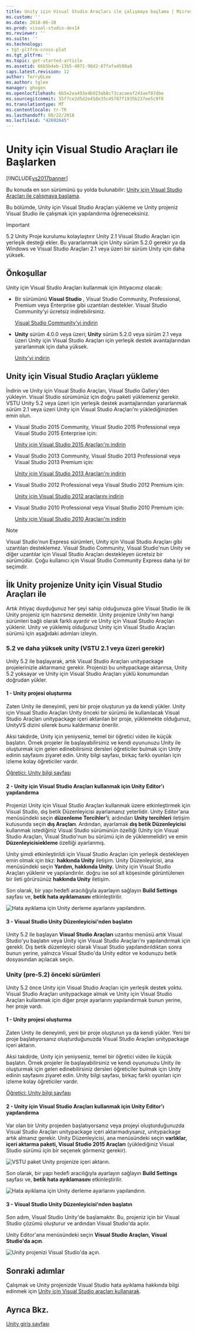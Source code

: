 ```yaml
---
title: Unity için Visual Studio Araçları ile çalışmaya başlama | Microsoft Docs
ms.custom: ''
ms.date: 2018-06-30
ms.prod: visual-studio-dev14
ms.reviewer: ''
ms.suite: ''
ms.technology:
- tgt-pltfrm-cross-plat
ms.tgt_pltfrm: ''
ms.topic: get-started-article
ms.assetid: 66b5b4eb-13b5-4071-98d2-87fafa4598a8
caps.latest.revision: 12
author: TerryGLee
ms.author: tglee
manager: ghogen
ms.openlocfilehash: 6b5e2ea493e4b923ab8c73cacaeaf243aef07dbe
ms.sourcegitcommit: 55f7ce2d5d2e458e35c45787f1935b237ee5c9f8
ms.translationtype: MT
ms.contentlocale: tr-TR
ms.lasthandoff: 08/22/2018
ms.locfileid: "42692645"
---
```

# <a name="getting-started-with-visual-studio-tools-for-unity"></a>Unity için Visual Studio Araçları ile Başlarken
[!INCLUDE[vs2017banner](../includes/vs2017banner.md)]

Bu konuda en son sürümünü şu yolda bulunabilir: [Unity için Visual Studio Araçları ile çalışmaya başlama](https://docs.microsoft.com/visualstudio/cross-platform/getting-started-with-visual-studio-tools-for-unity).  
  
  
Bu bölümde, Unity için Visual Studio Araçları yükleme ve Unity projeniz Visual Studio ile çalışmak için yapılandırma öğreneceksiniz.  
  
> [!IMPORTANT]
>  5.2 Unity Proje kurulumu kolaylaştırır Unity 2.1 Visual Studio Araçları için yerleşik desteği ekler. Bu yararlanmak için Unity sürüm 5.2.0 gerekir ya da Windows ve Visual Studio Araçları 2.1 veya üzeri bir sürüm Unity için daha yüksek.  
  
## <a name="prerequisites"></a>Önkoşullar  
 Unity için Visual Studio Araçları kullanmak için ihtiyacınız olacak:  
  
-   Bir sürümünü **Visual Studio** , Visual Studio Community, Professional, Premium veya Enterprise gibi uzantıları destekler. Visual Studio Community'yi ücretsiz indirebilirsiniz.  
  
     [Visual Studio Community'yi indirin](http://www.visualstudio.com/downloads/download-visual-studio-vs)  
  
-   **Unity** sürüm 4.0.0 veya üzeri; **Unity** sürüm 5.2.0 veya sürüm 2.1 veya üzeri Unity için Visual Studio Araçları için yerleşik destek avantajlarından yararlanmak için daha yüksek.  
  
     [Unity'yi indirin](https://unity3d.com/get-unity/download)  
  
## <a name="install-visual-studio-tools-for-unity"></a>Unity için Visual Studio Araçları yükleme  
 İndirin ve Unity için Visual Studio Araçları, Visual Studio Gallery'den yükleyin. Visual Studio sürümünüz için doğru paketi yüklemeniz gerekir. VSTU Unity 5.2 veya üzeri için yerleşik destek avantajlarından yararlanmak sürüm 2.1 veya üzeri Unity için Visual Studio Araçları'nı yüklediğinizden emin olun.  
  
-   Visual Studio 2015 Community, Visual Studio 2015 Professional veya Visual Studio 2015 Enterprise için:  
  
     [Unity için Visual Studio 2015 Araçları'nı indirin](https://visualstudiogallery.msdn.microsoft.com/8d26236e-4a64-4d64-8486-7df95156aba9)  
  
-   Visual Studio 2013 Community, Visual Studio 2013 Professional veya Visual Studio 2013 Premium için:  
  
     [Unity için Visual Studio 2013 Araçları'nı indirin](https://visualstudiogallery.msdn.microsoft.com/20b80b8c-659b-45ef-96c1-437828fe7cf2)  
  
-   Visual Studio 2012 Professional veya Visual Studio 2012 Premium için:  
  
     [Unity için Visual Studio 2012 araçlarını indirin](https://visualstudiogallery.msdn.microsoft.com/7ab11d2a-f413-4ed6-b3de-ff1d05157714)  
  
-   Visual Studio 2010 Professional veya Visual Studio 2010 Premium için:  
  
     [Unity için Visual Studio 2010 Araçları'nı indirin](https://visualstudiogallery.msdn.microsoft.com/6e536faa-ce73-494a-a746-6a14753015f1)  
  
> [!NOTE]
>  Visual Studio'nun Express sürümleri, Unity için Visual Studio Araçları gibi uzantıları desteklemez. Visual Studio Community, Visual Studio'nun Unity ve diğer uzantılar için Visual Studio Araçları destekleyen ücretsiz bir sürümüdür. Çoğu kullanıcı için Visual Studio Community Express daha iyi bir seçimdir.  
  
## <a name="your-first-unity-project-with-visual-studio-tools-for-unity"></a>İlk Unity projenize Unity için Visual Studio Araçları ile  
 Artık ihtiyaç duyduğunuz her şeyi sahip olduğunuza göre Visual Studio ile ilk Unity projeniz için hazırsınız demektir. Unity projenize Unity'nın hangi sürümleri bağlı olarak farklı ayardır ve Unity için Visual Studio Araçları yüklenir. Unity ve yüklemiş olduğunuz Unity için Visual Studio Araçları sürümü için aşağıdaki adımları izleyin.  
  
### <a name="unity-52-and-higher-requires-vstu-21-or-higher"></a>5.2 ve daha yüksek unity (VSTU 2.1 veya üzeri gerekir)  
 Unity 5.2 ile başlayarak, artık Visual Studio Araçları unitypackage projelerinizle aktarmanız gerekir. Projenizi bu unitypackage aktarırsa, Unity 5.2 yoksayar ve Unity için Visual Studio Araçları yüklü konumundan doğrudan yükler.  
  
#### <a name="1---create-a-unity-project"></a>1 - Unity projesi oluşturma  
 Zaten Unity ile deneyimli, yeni bir proje oluşturun ya da kendi yükler. Unity için Visual Studio Araçları Unity önceki bir sürümü ile kullanılacak Visual Studio Araçları unitypackage içeri aktarılan bir proje, yüklemekte olduğunuz, UnityVS dizini silerek bunu kaldırmanız önerilir.  
  
 Aksi takdirde, Unity için yeniyseniz, temel bir öğretici video ile küçük başlatın. Örnek projeler ile başlayabilirsiniz ve kendi oyununuzu Unity ile oluşturmak için gelen edinebilirsiniz dersleri öğreticiler bulmak için Unity edinin sayfasını ziyaret edin. Unity bilgi sayfası, birkaç farklı oyunları için izleme kolay öğreticiler vardır.  
  
 [Öğretici: Unity bilgi sayfası](http://unity3d.com/learn/tutorials/modules)  
  
#### <a name="2---configure-unity-editor-to-use-visual-studio-tools-for-unity"></a>2 - Unity için Visual Studio Araçları kullanmak için Unity Editor'ı yapılandırma  
 Projenizi Unity için Visual Studio Araçları kullanmak üzere etkinleştirmek için Visual Studio, dış betik Düzenleyicisi ayarlamanız yeterlidir. Unity Editor'ana menüsündeki seçin **düzenleme Tercihler'i**; ardından **Unity tercihleri** iletişim kutusunda seçin **dış Araçları**. Ardından, ayarlamak **dış betik Düzenleyicisi** kullanmak istediğiniz Visual Studio sürümünün özelliği (Unity için Visual Studio Araçları, Visual Studio'nun bu sürümü için de yüklenmelidir) ve emin **Düzenleyicisiekleme** özelliği ayarlanmış.  
  
 Unity şimdi etkinleştirildi için Visual Studio Araçları için yerleşik destekleyen emin olmak için bkz: **hakkında Unity** iletişim. Unity Düzenleyicisi, ana menüsündeki seçin **Yardım, hakkında Unity.** Unity için Visual Studio Araçları yüklenir ve yapılandırılır. doğru ise sol alt köşesinde görüntülenen bir ileti görürsünüz **hakkında Unity** iletişim.  
  
 Son olarak, bir yapı hedefi aracılığıyla ayarlayın sağlayın **Build Settings** sayfası ve, **betik hata ayıklamasını** etkinleştirilir.  
  
 ![Hata ayıklama için Unity derleme ayarlarını yapılandırın. ](../cross-platform/media/vstu-debugging-build-settings.png "vstu_debugging_build_settings")  
  
#### <a name="3---launch-visual-studio-from-the-unity-editor"></a>3 - Visual Studio Unity Düzenleyicisi'nden başlatın  
 Unity 5.2 ile başlayan **Visual Studio Araçları** uzantısı menüsü artık Visual Studio'yu başlatın veya Unity için Visual Studio Araçları'nı yapılandırmak için gerekli. Dış betik düzenleyici olarak Visual Studio yapılandırıldıktan sonra bunun yerine, yalnızca Visual Studio'da Unity editor ve kodunuzu betik dosyasından açılacak seçin.  
  
### <a name="previous-versions-of-unity-pre-52"></a>Unity (pre-5.2) önceki sürümleri  
 Unity 5.2 önce Unity için Visual Studio Araçları için yerleşik destek yoktu. Visual Studio Araçları unitypackage almak ve Unity için Visual Studio Araçları kullanmak için diğer proje ayarlarını yapılandırmak bunun yerine, her proje vardı.  
  
#### <a name="1---create-a-unity-project"></a>1 - Unity projesi oluşturma  
 Zaten Unity ile deneyimli, yeni bir proje oluşturun ya da kendi yükler. Yeni bir proje başlatıyorsanız oluşturduğunuzda Visual Studio Araçları unitypackage içeri aktarın.  
  
 Aksi takdirde, Unity için yeniyseniz, temel bir öğretici video ile küçük başlatın. Örnek projeler ile başlayabilirsiniz ve kendi oyununuzu Unity ile oluşturmak için gelen edinebilirsiniz dersleri öğreticiler bulmak için Unity edinin sayfasını ziyaret edin. Unity bilgi sayfası, birkaç farklı oyunları için izleme kolay öğreticiler vardır.  
  
 [Öğretici: Unity bilgi sayfası](http://unity3d.com/learn/tutorials/modules)  
  
#### <a name="2---configure-unity-editor-to-use-visual-studio-tools-for-unity"></a>2 - Unity için Visual Studio Araçları kullanmak için Unity Editor'ı yapılandırma  
 Var olan bir Unity projeden başlatıyorsanız veya projeyi oluşturduğunuzda Visual Studio Araçları unitypackage içeri aktarmadıysanız, unitypackage artık almanız gerekir. Unity Düzenleyicisi, ana menüsündeki seçin **varlıklar, içeri aktarma paketi, Visual Studio 2015 Araçları** (yüklediğiniz Visual Studio sürümü için bir seçenek görmeniz gerekir).  
  
 ![VSTU paket Unity projenize içeri aktarın. ](../cross-platform/media/vstu-configure-unity-import-vstu.png "vstu_configure_unity_import_vstu")  
  
 Son olarak, bir yapı hedefi aracılığıyla ayarlayın sağlayın **Build Settings** sayfası ve, **betik hata ayıklamasını** etkinleştirilir.  
  
 ![Hata ayıklama için Unity derleme ayarlarını yapılandırın. ](../cross-platform/media/vstu-debugging-build-settings.png "vstu_debugging_build_settings")  
  
#### <a name="3---launch-visual-studio-from-unity-editor"></a>3 - Visual Studio Unity Düzenleyicisi'nden başlatın  
 Son adım, Visual Studio Unity'de başlamaktır. Bu, projeniz için bir Visual Studio çözümü oluşturur ve ardından Visual Studio'da açılır.  
  
 Unity Editor'ana menüsündeki seçin **Visual Studio Araçları, Visual Studio'da açın**.  
  
 ![Unity projenizi Visual Studio'da açın. ](../cross-platform/media/vstu-configure-open-in-visual-studio.png "vstu_configure_open_in_visual_studio")  
  
## <a name="next-steps"></a>Sonraki adımlar  
 Çalışmak ve Unity projenizde Visual Studio hata ayıklama hakkında bilgi edinmek için [Unity için Visual Studio araçları kullanarak](../cross-platform/getting-started-with-visual-studio-tools-for-unity.md).  
  
## <a name="see-also"></a>Ayrıca Bkz.  
 [Unity giriş sayfası](http://unity3d.com)

